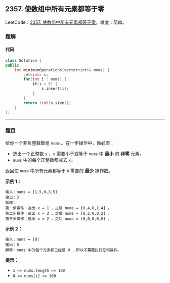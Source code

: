 ## 2357. 使数组中所有元素都等于零

LeetCode：[2357. 使数组中所有元素都等于零](https://leetcode.cn/problems/make-array-zero-by-subtracting-equal-amounts/)，难度：简单。

### 题解

#### 代码

```c++
class Solution {
public:
    int minimumOperations(vector<int>& nums) {
        set<int> s;
        for(int i : nums) {
            if(i > 0) {
                s.insert(i);
            }
        }
        return (int)s.size();
    }
};
```



---



### 题目

给你一个非负整数数组 `nums` 。在一步操作中，你必须：

- 选出一个正整数 `x` ，`x` 需要小于或等于 `nums` 中 **最小** 的 **非零** 元素。
- `nums` 中的每个正整数都减去 `x`。

返回使 `nums` 中所有元素都等于 `0` 需要的 **最少** 操作数。

 

**示例 1：**

```
输入：nums = [1,5,0,3,5]
输出：3
解释：
第一步操作：选出 x = 1 ，之后 nums = [0,4,0,2,4] 。
第二步操作：选出 x = 2 ，之后 nums = [0,2,0,0,2] 。
第三步操作：选出 x = 2 ，之后 nums = [0,0,0,0,0] 。
```

**示例 2：**

```
输入：nums = [0]
输出：0
解释：nums 中的每个元素都已经是 0 ，所以不需要执行任何操作。
```

 

**提示：**

- `1 <= nums.length <= 100`
- `0 <= nums[i] <= 100`

